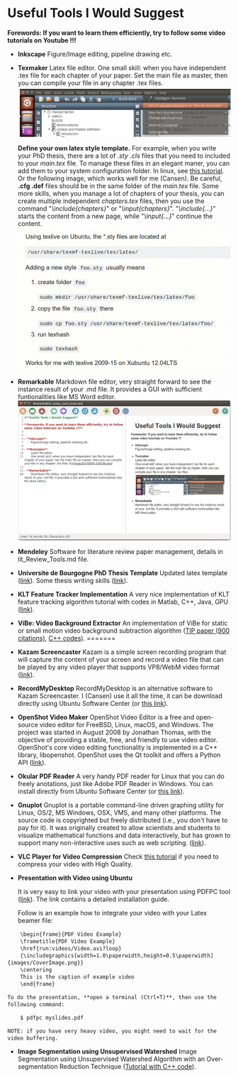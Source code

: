 # **Useful Tools I Would Suggest**

**Forewords: If you want to learn them efficiently, try to follow some video tutorials on Youtube !!!**


- **Inkscape** 
	Figure/Image editing, pipeline drawing etc.
	
- **Texmaker**
	Latex file editor. 
	One small skill: when you have independent .tex file for each chapter of your paper. Set the main file as master, then you can compile your file in any chapter .tex files. ![](imgs/20170505-155236.png)
	
	**Define your own latex style template.**
	For example, when you write your PhD thesis, there are a lot of *.sty .cls* files that you need to included to your *main.tex* file. To manage these files in an elegant maner, you can add them to your system configuration folder. In linux, see [this tutorial](https://tex.stackexchange.com/questions/1137/where-do-i-place-my-own-sty-or-cls-files-to-make-them-available-to-all-my-te). Or the following image, which works well for me (Cansen). Be careful, **.cfg .def** files should be in the same folder of the *main.tex* file. Some more skills, when you manage a lot of chapters of your thesis, you can create multiple independent *chapters.tex* files, then you use the command "*\include{chapters}*" or "*\input{chapters}*". "*\include{...}*" starts the content from a new page, while "*\input{...}*" continue the content.
	![](imgs/20170629-093010.png)
	
	
- **Remarkable**
	Markdown file editor, very straight forward to see the instance result of your .md file. It provides a GUI with sufficient funtionalities like MS Word editor.![](imgs/20170505-155953.png)
	
- **Mendeley**
	Software for literature review paper management, details in lit_Review_Tools.md file.

- **Universite de Bourgogne PhD Thesis Template**
	Updated latex template ([link](http://www.multiagent.fr/ThesisStyle#Style_for_UB)).
	Some thesis writing skills ([link](https://github.com/CansenJIANG/mustReadPapers/blob/master/PhD_Thesis_Writing_Skills.pdf)).

- **KLT  Feature Tracker Implementation**
	A very nice implementation of KLT feature tracking algorithm tutorial with codes in Matlab, C++, Java, GPU ([link](http://cecas.clemson.edu/~stb/klt/)).
	
- **ViBe: Video Background Extractor**
	An implementation of ViBe for static or small motion video background subtraction algorithm ([TIP paper (900 citations)](http://orbi.ulg.ac.be/bitstream/2268/157176/1/VanDroogenbroeck2014ViBe.pdf), [C++ codes](http://www.telecom.ulg.ac.be/research/vibe/)). 
=======
- **Kazam Screencaster**
	Kazam is a simple screen recording program that will capture the content of your screen and record a video file that can be played by any video player that supports VP8/WebM video format ([link](https://launchpad.net/kazam)).
	
- **RecordMyDesktop**
	RecordMyDesktop is an alternative software to Kazam Screencaster. I (Cansen) use it all the time, it can be download directly using Ubuntu Software Center (or [this link](https://apps.ubuntu.com/cat/applications/quantal/gtk-recordmydesktop/)).
	
- **OpenShot Video Maker**
	OpenShot Video Editor is a free and open-source video editor for FreeBSD, Linux, macOS, and Windows. The project was started in August 2008 by Jonathan Thomas, with the objective of providing a stable, free, and friendly to use video editor. OpenShot's core video editing functionality is implemented in a C++ library, libopenshot. OpenShot uses the Qt toolkit and offers a Python API ([link](http://www.openshot.org/)).
	
- **Okular PDF Reader**
	A very handy PDF reader for Linux that you can do freely anotations, just like Adobe PDF Reader in Windows. You can install directly from Ubuntu Software Center (or [this link](https://apps.ubuntu.com/cat/applications/precise/okular/)).
	
- **Gnuplot**
	Gnuplot is a portable command-line driven graphing utility for Linux, OS/2, MS Windows, OSX, VMS, and many other platforms. The source code is copyrighted but freely distributed (i.e., you don't have to pay for it). It was originally created to allow scientists and students to visualize mathematical functions and data interactively, but has grown to support many non-interactive uses such as web scripting.  ([link](http://gnuplot.sourceforge.net/)).

- **VLC Player for Video Compression**
	Check [this tutorial](https://github.com/Le2iCollaborativeResearchGroup/Utilities/blob/master/Compress_Your_Video.md) if you need to compress your video with High Quality.
	
- **Presentation with Video using Ubuntu**
	
	It is very easy to link your video with your presentation using PDFPC tool ([link](https://github.com/pdfpc/pdfpc)). The link contains a detailed installation guide. 
	
	Follow is an example how to integrate your video with your Latex beamer file:
```
 	\begin{frame}{PDF Video Example}
	\frametitle{PDF Video Example}
	\href{run:videos/Video.avi?loop}
	{\includegraphics[width=1.0\paperwidth,height=0.5\paperwidth]{images/CoverImage.png}}
	\centering
	This is the caption of example video
	\end{frame}
```

	To do the presentation, **open a terminal (Ctrl+T)**, then use the following command:
	
```
	$ pdfpc myslides.pdf
```

	NOTE: if you have very heavy video, you might need to wait for the video buffering.
	
- **Image Segmentation using Unsupervised Watershed**
Image Segmentation using Unsupervised Watershed Algorithm with an Over-segmentation Reduction Technique ([Tutorial with C++ code](https://www.codeproject.com/Articles/751744/Image-Segmentation-using-Unsupervised-Watershed-Al)).